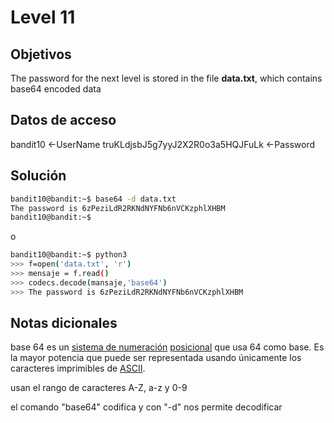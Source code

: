 # Level 11

## Objetivos
The password for the next level is stored in the file **data.txt**, which contains base64 encoded data

## Datos de acceso 
bandit10 <-UserName
truKLdjsbJ5g7yyJ2X2R0o3a5HQJFuLk <-Password

## Solución 
```bash
bandit10@bandit:~$ base64 -d data.txt
The password is 6zPeziLdR2RKNdNYFNb6nVCKzphlXHBM
bandit10@bandit:~$
```


o

```bash
bandit10@bandit:~$ python3
>>> f=open('data.txt', 'r')
>>> mensaje = f.read()
>>> codecs.decode(mansaje,'base64')
>>> The password is 6zPeziLdR2RKNdNYFNb6nVCKzphlXHBM

```


## Notas dicionales 
base 64
es un [sistema de numeración](https://es.wikipedia.org/wiki/Sistema_de_numeraci%C3%B3n "Sistema de numeración") [posicional](https://es.wikipedia.org/wiki/Notaci%C3%B3n_posicional "Notación posicional") que usa 64 como base. Es la mayor potencia que puede ser representada usando únicamente los caracteres imprimibles de [ASCII](https://es.wikipedia.org/wiki/ASCII "ASCII").

usan el rango de caracteres A-Z, a-z y 0-9

el comando  "base64" codifica y  con "-d" nos permite decodificar